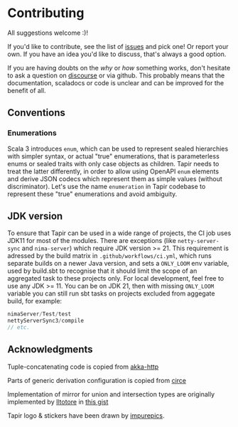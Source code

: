 # Contributing

All suggestions welcome :)!

If you'd like to contribute, see the list of [issues](https://github.com/softwaremill/tapir/issues) and pick one!
Or report your own. If you have an idea you'd like to discuss, that's always a good option.

If you are having doubts on the _why_ or _how_ something works, don't hesitate to ask a question on
[discourse](https://softwaremill.community/c/tapir) or via github. This probably means that the documentation, scaladocs or
code is unclear and can be improved for the benefit of all.

## Conventions

### Enumerations

Scala 3 introduces `enum`, which can be used to represent sealed hierarchies with simpler syntax, or actual "true" enumerations,
that is parameterless enums or sealed traits with only case objects as children. Tapir needs to treat the latter differently,
in order to allow using OpenAPI `enum` elements and derive JSON codecs which represent them as simple values (without discriminator).
Let's use the name `enumeration` in Tapir codebase to represent these "true" enumerations and avoid ambiguity.

## JDK version

To ensure that Tapir can be used in a wide range of projects, the CI job uses JDK11 for most of the modules. There are exceptions (like `netty-server-sync` and `nima-server`) which require JDK version >= 21. This requirement is adressed by the build matrix in `.github/workflows/ci.yml`, which runs separate builds on a newer Java version, and sets a `ONLY_LOOM` env variable, used by build.sbt to recognise that it should limit the scope of an aggregated task to these projects only.
For local development, feel free to use any JDK >= 11. You can be on JDK 21, then with missing `ONLY_LOOM` variable you can still run sbt tasks on projects excluded from aggegate build, for example:
```scala
nimaServer/Test/test
nettyServerSync3/compile
// etc.
```

## Acknowledgments

Tuple-concatenating code is copied from [akka-http](https://github.com/akka/akka-http/blob/master/akka-http/src/main/scala/akka/http/scaladsl/server/util/TupleOps.scala)

Parts of generic derivation configuration is copied from [circe](https://github.com/circe/circe/blob/master/modules/generic-extras/src/main/scala/io/circe/generic/extras/Configuration.scala)

Implementation of mirror for union and intersection types are originally implemented by [Iltotore](https://github.com/Iltotore) in [this gist](https://gist.github.com/Iltotore/eece20188d383f7aee16a0b89eeb887f)

Tapir logo & stickers have been drawn by [impurepics](https://twitter.com/impurepics).
